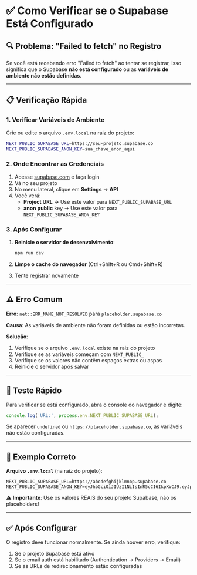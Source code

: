 # ✅ Como Verificar se o Supabase Está Configurado

## 🔍 Problema: "Failed to fetch" no Registro

Se você está recebendo erro "Failed to fetch" ao tentar se registrar, isso significa que o Supabase **não está configurado** ou as **variáveis de ambiente não estão definidas**.

---

## 📋 Verificação Rápida

### 1. **Verificar Variáveis de Ambiente**

Crie ou edite o arquivo `.env.local` na raiz do projeto:

```bash
NEXT_PUBLIC_SUPABASE_URL=https://seu-projeto.supabase.co
NEXT_PUBLIC_SUPABASE_ANON_KEY=sua_chave_anon_aqui
```

### 2. **Onde Encontrar as Credenciais**

1. Acesse [supabase.com](https://supabase.com) e faça login
2. Vá no seu projeto
3. No menu lateral, clique em **Settings** → **API**
4. Você verá:
   - **Project URL** → Use este valor para `NEXT_PUBLIC_SUPABASE_URL`
   - **anon public** key → Use este valor para `NEXT_PUBLIC_SUPABASE_ANON_KEY`

### 3. **Após Configurar**

1. **Reinicie o servidor de desenvolvimento**:
   ```bash
   npm run dev
   ```

2. **Limpe o cache do navegador** (Ctrl+Shift+R ou Cmd+Shift+R)

3. Tente registrar novamente

---

## ⚠️ Erro Comum

**Erro**: `net::ERR_NAME_NOT_RESOLVED` para `placeholder.supabase.co`

**Causa**: As variáveis de ambiente não foram definidas ou estão incorretas.

**Solução**: 
1. Verifique se o arquivo `.env.local` existe na raiz do projeto
2. Verifique se as variáveis começam com `NEXT_PUBLIC_`
3. Verifique se os valores não contêm espaços extras ou aspas
4. Reinicie o servidor após salvar

---

## 🧪 Teste Rápido

Para verificar se está configurado, abra o console do navegador e digite:

```javascript
console.log('URL:', process.env.NEXT_PUBLIC_SUPABASE_URL);
```

Se aparecer `undefined` ou `https://placeholder.supabase.co`, as variáveis não estão configuradas.

---

## 📝 Exemplo Correto

**Arquivo `.env.local`** (na raiz do projeto):
```
NEXT_PUBLIC_SUPABASE_URL=https://abcdefghijklmnop.supabase.co
NEXT_PUBLIC_SUPABASE_ANON_KEY=eyJhbGciOiJIUzI1NiIsInR5cCI6IkpXVCJ9.eyJpc3MiOiJzdXBhYmFzZS1kZW1vIiwicm9sZSI6ImFub24iLCJleHAiOjE5ODM4MTI5OTZ9.CRXP1A7WOeoJeXxjNni43kdQwgnWNReilDMblYTn_I0
```

⚠️ **Importante**: Use os valores REAIS do seu projeto Supabase, não os placeholders!

---

## ✅ Após Configurar

O registro deve funcionar normalmente. Se ainda houver erro, verifique:
1. Se o projeto Supabase está ativo
2. Se o email auth está habilitado (Authentication → Providers → Email)
3. Se as URLs de redirecionamento estão configuradas


